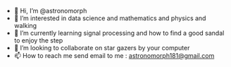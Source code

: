 - 👋 Hi, I’m @astronomorph
- 👀 I’m interested in data science and mathematics and physics and walking
- 🌱 I’m currently learning signal processing and how to find a good sandal to enjoy the step
- 💞️ I’m looking to collaborate on star gazers by your computer  
- 📫 How to reach me send email to me : astronomorph181@gmail.com

<!---
astronomorph/astronomorph is a ✨ special ✨ repository because its `README.md` (this file) appears on your GitHub profile.
You can click the Preview link to take a look at your changes.
--->
